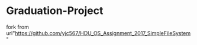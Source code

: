 # Graduation-Project
 fork from url"https://github.com/yjc567/HDU_OS_Assignment_2017_SimpleFileSystem"

